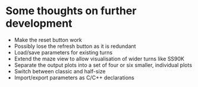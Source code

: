# Some thoughts on further development

 - Make the reset button work
 - Possibly lose the refresh button as it is redundant
 - Load/save parameters for existing turns
 - Extend the maze view to allow visualisation of wider turns like SS90K
 - Separate the output plots into a set of four or six smaller, individual plots
 - Switch between classic and half-size
 - Import/export parameters as C/C++ declarations
